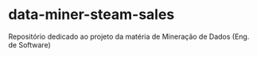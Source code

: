 # data-miner-steam-sales
Repositório dedicado ao projeto da matéria de Mineração de Dados (Eng. de Software)
